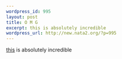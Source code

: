 ```yaml
--- 
wordpress_id: 995
layout: post
title: O M G
excerpt: this is absolutely incredible
wordpress_url: http://new.nata2.org/?p=995
---
```

<a href="http://www.ip-relay.com/myiprelay.htm">this</a> is absolutely incredible
